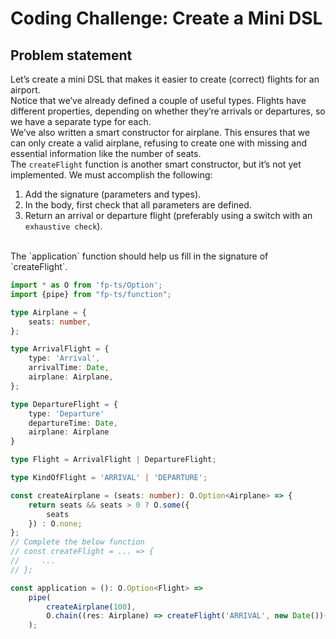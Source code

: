 # Coding Challenge: Create a Mini DSL

## Problem statement

Let’s create a mini DSL that makes it easier to create (correct) flights for an airport.
<br />
Notice that we’ve already defined a couple of useful types. Flights have different properties, depending on whether they’re arrivals or departures, so we have a separate type for each.
<br />
We’ve also written a smart constructor for airplane. This ensures that we can only create a valid airplane, refusing to create one with missing and essential information like the number of seats.
<br />
The `createFlight` function is another smart constructor, but it’s not yet implemented. We must accomplish the following:
1. Add the signature (parameters and types).
2. In the body, first check that all parameters are defined.
3. Return an arrival or departure flight (preferably using a switch with an `exhaustive check`).
<br />
The `application` function should help us fill in the signature of `createFlight`.

```typescript
import * as O from 'fp-ts/Option';
import {pipe} from "fp-ts/function";

type Airplane = {
    seats: number,
};

type ArrivalFlight = {
    type: 'Arrival',
    arrivalTime: Date,
    airplane: Airplane,
};

type DepartureFlight = {
    type: 'Departure'
    departureTime: Date,
    airplane: Airplane
}

type Flight = ArrivalFlight | DepartureFlight;

type KindOfFlight = 'ARRIVAL' | 'DEPARTURE';

const createAirplane = (seats: number): O.Option<Airplane> => {
    return seats && seats > 0 ? O.some({
        seats
    }) : O.none;
};
// Complete the below function
// const createFlight = ... => {
//     ...
// };

const application = (): O.Option<Flight> =>
    pipe(
        createAirplane(100),
        O.chain((res: Airplane) => createFlight('ARRIVAL', new Date())(res))
    );
```